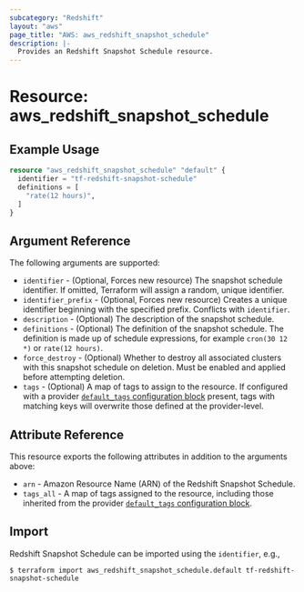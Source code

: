 ```yaml
---
subcategory: "Redshift"
layout: "aws"
page_title: "AWS: aws_redshift_snapshot_schedule"
description: |-
  Provides an Redshift Snapshot Schedule resource.
---
```


# Resource: aws_redshift_snapshot_schedule

## Example Usage

```terraform
resource "aws_redshift_snapshot_schedule" "default" {
  identifier = "tf-redshift-snapshot-schedule"
  definitions = [
    "rate(12 hours)",
  ]
}
```

## Argument Reference

The following arguments are supported:

* `identifier` - (Optional, Forces new resource) The snapshot schedule identifier. If omitted, Terraform will assign a random, unique identifier.
* `identifier_prefix` - (Optional, Forces new resource) Creates a unique
identifier beginning with the specified prefix. Conflicts with `identifier`.
* `description` - (Optional) The description of the snapshot schedule.
* `definitions` - (Optional) The definition of the snapshot schedule. The definition is made up of schedule expressions, for example `cron(30 12 *)` or `rate(12 hours)`.
* `force_destroy` - (Optional) Whether to destroy all associated clusters with this snapshot schedule on deletion. Must be enabled and applied before attempting deletion.
* `tags` - (Optional) A map of tags to assign to the resource. If configured with a provider [`default_tags` configuration block](https://registry.terraform.io/providers/hashicorp/aws/latest/docs#default_tags-configuration-block) present, tags with matching keys will overwrite those defined at the provider-level.

## Attribute Reference

This resource exports the following attributes in addition to the arguments above:

* `arn` - Amazon Resource Name (ARN) of the Redshift Snapshot Schedule.
* `tags_all` - A map of tags assigned to the resource, including those inherited from the provider [`default_tags` configuration block](https://registry.terraform.io/providers/hashicorp/aws/latest/docs#default_tags-configuration-block).

## Import

Redshift Snapshot Schedule can be imported using the `identifier`, e.g.,

```
$ terraform import aws_redshift_snapshot_schedule.default tf-redshift-snapshot-schedule
```
